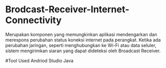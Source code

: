 # Brodcast-Receiver-Internet-Connectivity
Merupakan komponen yang memungkinkan aplikasi mendengarkan dan merespons perubahan status koneksi internet pada perangkat. Ketika ada perubahan jaringan, seperti menghubungkan ke Wi-Fi atau data seluler, sistem mengirimkan siaran yang dapat dideteksi oleh Broadcast Receiver.

#Tool Used
Andriod Studio
Java
